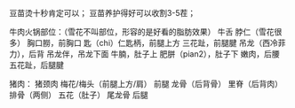 豆苗烫十秒肯定可以；
豆苗养护得好可以收割3-5茬；

牛肉火锅部位：（雪花不叫部位，形容的是好看的脂肪效果）
牛舌
脖仁（雪花很多）
胸口朥，前胸口
匙（chi）仁匙柄，前腿上方
三花趾，前腿腱
吊龙（西冷菲力），后背
吊龙伴，吊龙下面
牛腩，肚子上
肥胼（pian2），肚子下
嫩肉，后腰
五花趾，后腿腱

猪肉：
猪颈肉
梅花/梅头（前腿上方/肩）
前腿
龙骨（后背骨）
里脊（后背肉）
排骨（两侧）
五花（肚子）
尾龙骨
后腿